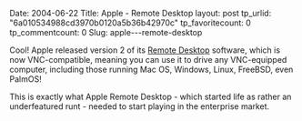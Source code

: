 Date: 2004-06-22
Title: Apple - Remote Desktop
layout: post
tp_urlid: "6a010534988cd3970b0120a5b36b42970c"
tp_favoritecount: 0
tp_commentcount: 0
Slug: apple---remote-desktop

Cool! Apple released version 2 of its <a href="http://www.apple.com/remotedesktop/">Remote Desktop</a> software, which is now VNC-compatible, meaning you can use it to drive any VNC-equipped computer, including those running Mac OS, Windows, Linux, FreeBSD, even PalmOS!

This is exactly what Apple Remote Desktop - which started life as rather an underfeatured runt - needed to start playing in the enterprise market.
